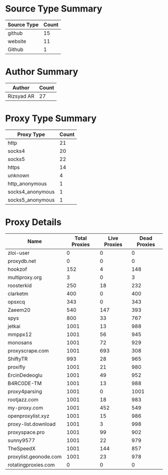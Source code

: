 # Source Type Summary

| Source Type | Count |
|-------------|-------|
| github | 15 |
| website | 11 |
| Github | 1 |


# Author Summary

| Author | Count |
|--------|-------|
| Rizsyad AR | 27 |


# Proxy Type Summary

| Proxy Type | Count |
|------------|-------|
| http | 21 |
| socks4 | 20 |
| socks5 | 22 |
| https | 14 |
| unknown | 4 |
| http_anonymous | 1 |
| socks4_anonymous | 1 |
| socks5_anonymous | 1 |


# Proxy Details

| Name | Total Proxies | Live Proxies | Dead Proxies |
|------|---------------|--------------|---------------|
| zloi-user | 0 | 0 | 0 |
| proxydb.net | 0 | 0 | 0 |
| hookzof | 152 | 4 | 148 |
| multiproxy.org | 3 | 0 | 3 |
| roosterkid | 250 | 18 | 232 |
| clarketm | 400 | 0 | 400 |
| opsxcq | 343 | 0 | 343 |
| Zaeem20 | 540 | 147 | 393 |
| spys | 800 | 33 | 767 |
| jetkai | 1001 | 13 | 988 |
| mmppx12 | 1001 | 56 | 945 |
| monosans | 1001 | 72 | 929 |
| proxyscrape.com | 1001 | 693 | 308 |
| ShiftyTR | 993 | 28 | 965 |
| proxifly | 1001 | 21 | 980 |
| ErcinDedeoglu | 1001 | 49 | 952 |
| B4RC0DE-TM | 1001 | 13 | 988 |
| proxy4parsing | 1001 | 0 | 1001 |
| rootjazz.com | 1001 | 18 | 983 |
| my-proxy.com | 1001 | 452 | 549 |
| openproxylist.xyz | 1001 | 15 | 986 |
| proxy-list.download | 1001 | 3 | 998 |
| proxyspace.pro | 1001 | 99 | 902 |
| sunny9577 | 1001 | 22 | 979 |
| TheSpeedX | 1001 | 144 | 857 |
| proxylist.geonode.com | 1001 | 23 | 978 |
| rotatingproxies.com | 0 | 0 | 0 |
